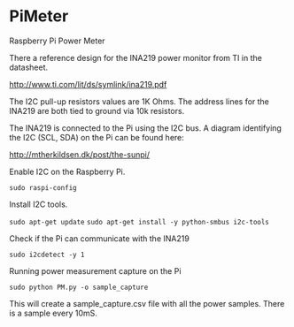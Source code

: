 # PiMeter
Raspberry Pi Power Meter


There a reference design for the INA219 power monitor from TI in the datasheet.

http://www.ti.com/lit/ds/symlink/ina219.pdf

The I2C pull-up resistors values are 1K Ohms. The address lines for the INA219 are both tied to ground via 10k resistors.

The INA219 is connected to the Pi using the I2C bus. A diagram identifying the I2C (SCL, SDA) on the Pi can be found here:

http://mtherkildsen.dk/post/the-sunpi/

Enable I2C on the Raspberry Pi.

`sudo raspi-config`

Install I2C tools.

`sudo apt-get update`
`sudo apt-get install -y python-smbus i2c-tools`

Check if the Pi can communicate with the INA219

`sudo i2cdetect -y 1`


Running power measurement capture on the Pi

`sudo python PM.py -o sample_capture`

This will create a sample_capture.csv file with all the power samples. There is a sample every 10mS.